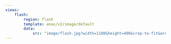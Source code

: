 ```yaml
---
views:
    flash:
        region: flash
        template: anax/v2/image/default
        data:
            src: "image/flash.jpg?width=1100&height=400&crop-to-fit&area=0,30,0,0"
---
```

